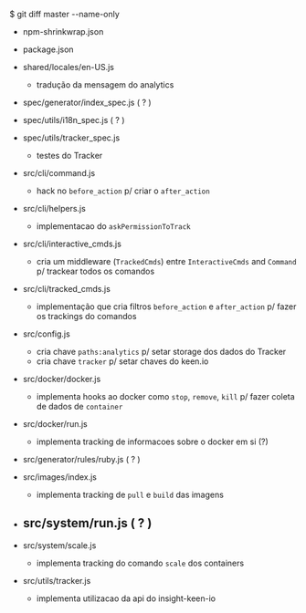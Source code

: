 $ git diff master --name-only

  + npm-shrinkwrap.json

  + package.json

  + shared/locales/en-US.js
      - tradução da mensagem do analytics

  + spec/generator/index_spec.js  ( ? )

  + spec/utils/i18n_spec.js ( ? )

  + spec/utils/tracker_spec.js
      - testes do Tracker

  + src/cli/command.js
      - hack no `before_action` p/ criar o `after_action`

  + src/cli/helpers.js
      - implementacao do `askPermissionToTrack`

  + src/cli/interactive_cmds.js
      - cria um middleware (`TrackedCmds`) entre `InteractiveCmds` and `Command` p/ trackear todos os comandos

  + src/cli/tracked_cmds.js
      - implementação que cria filtros `before_action` e `after_action` p/ fazer os trackings do comandos

  + src/config.js
      - cria chave `paths:analytics` p/ setar storage dos dados do Tracker
      - cria chave `tracker` p/ setar chaves do keen.io

  + src/docker/docker.js
      - implementa hooks ao docker como `stop`, `remove`, `kill` p/ fazer coleta de dados de `container`

  + src/docker/run.js
      - implementa tracking de informacoes sobre o docker em si (?)

  + src/generator/rules/ruby.js   ( ? )

  + src/images/index.js
      - implementa tracking de `pull` e `build` das imagens

  + src/system/run.js ( ? )
      -

  + src/system/scale.js
      - implementa tracking do comando `scale` dos containers

  + src/utils/tracker.js
      - implementa utilizacao da api do insight-keen-io

